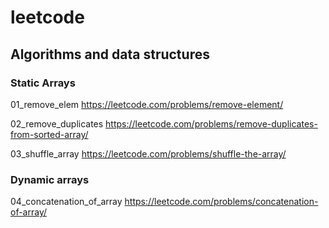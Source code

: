 # leetcode
## Algorithms and data structures

### Static Arrays
01_remove_elem
https://leetcode.com/problems/remove-element/

02_remove_duplicates
https://leetcode.com/problems/remove-duplicates-from-sorted-array/

03_shuffle_array
https://leetcode.com/problems/shuffle-the-array/

### Dynamic arrays
04_concatenation_of_array
https://leetcode.com/problems/concatenation-of-array/
